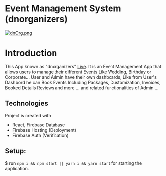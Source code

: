 # Event Management System (dnorganizers)

[![dnOrg.png](https://i.postimg.cc/NFH9Kfmt/dnOrg.png)](https://postimg.cc/ctd4jWFk)

# Introduction
This App known as "dnorganizers" [Live](https://dnorganizers.web.app).
It is an Event Management App that allows users to manage their different Events Like Wedding, Birthday or Corporate...
User and Admin have their own dashboards, Like from User's Dashbord he can Book Events Including Packages, Customization, Invoices, Booked Details Reviews and more ... and related functionalities of Admin ...

## Technologies
Project is created with 
* React, Firebase Database 
* Firebase Hosting (Deployment)
* Firebase Auth (Verification)

## Setup:
$ run `npm i && npm start || yarn i && yarn start` for starting the application.
